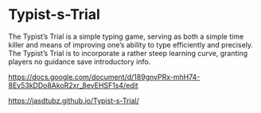 # Typist-s-Trial
The Typist’s Trial is a simple typing game, serving as both a simple time killer and means of improving one’s ability to type efficiently and precisely. The Typist’s Trial is to incorporate a rather steep learning curve, granting players no guidance save introductory info.

https://docs.google.com/document/d/189gnyPRx-mhH74-8Ev53kDDo8AkoR2xr_8evEHSF1s4/edit

https://jasdtubz.github.io/Typist-s-Trial/
